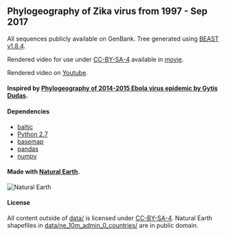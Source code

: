 ## Phylogeography of Zika virus from 1997 - Sep 2017

All sequences publicly available on GenBank. Tree generated using [BEAST v1.8.4](http://beast.community/).

Rendered video for use under [CC-BY-SA-4](https://choosealicense.com/licenses/cc-by-sa-4.0/) available in [movie](movie/).

Rendered video on [Youtube](https://youtu.be/VOuoaSmFztY).

#### Inspired by [Phylogeography of 2014-2015 Ebola virus epidemic by Gytis Dudas](https://github.com/ebov/space-time).

#### Dependencies

* [baltic](https://github.com/blab/baltic)
* [Python 2.7](https://www.python.org/downloads/release/python-2714/)
* [basemap](http://matplotlib.org/basemap/)
* [pandas](https://pandas.pydata.org/)
* [numpy](http://www.numpy.org/)

#### Made with [Natural Earth](http://www.naturalearthdata.com/). 
![Natural Earth](username.github.com/repository/img/image.jpg)

#### License
All content outside of [data/](data/) is  licensed under [CC-BY-SA-4](https://choosealicense.com/licenses/cc-by-sa-4.0/).
Natural Earth shapefiles in [data/ne_10m_admin_0_countries/](data/ne_10m_admin_0_countries/) are in public domain.
